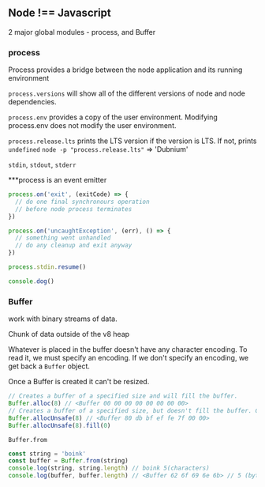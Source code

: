 ## Node !== Javascript

2 major global modules - process, and Buffer


### process

Process provides a bridge between the node application and its running environment

`process.versions` will show all of the different versions of  node and node dependencies.

`process.env` provides a copy of the user environment.
Modifying process.env does not modify the user environment.

`process.release.lts` prints the LTS version if the version is LTS. If not, prints `undefined`
`node -p "process.release.lts"` => 'Dubnium'

`stdin`, `stdout`, `stderr`

***process is an event emitter

```js
process.on('exit', (exitCode) => {
  // do one final synchronours operation
  // before node process terminates
})

process.on('uncaughtException', (err), () => {
  // something went unhandled
  // do any cleanup and exit anyway
})

process.stdin.resume()

console.dog()
```


### Buffer

work with binary streams of data.

Chunk of data outside of the v8 heap

Whatever is placed in the buffer doesn't have any character encoding. To read it, we must specify an encoding. If we don't specify an encoding, we get back a `Buffer` object.

Once a Buffer is created it can't be resized.

```js
// Creates a buffer of a specified size and will fill the buffer.
Buffer.alloc(8) // <Buffer 00 00 00 00 00 00 00 00>
// Creates a buffer of a specified size, but doesn't fill the buffer. Could have old values in memory.
Buffer.allocUnsafe(8) // <Buffer 80 db bf ef fe 7f 00 00>
Buffer.allocUnsafe(8).fill(0)
```

`Buffer.from`
```js
const string = 'boink'
const buffer = Buffer.from(string)
console.log(string, string.length) // boink 5(characters)
console.log(buffer, buffer.length) // <Buffer 62 6f 69 6e 6b> // 5 (bytes)
```



